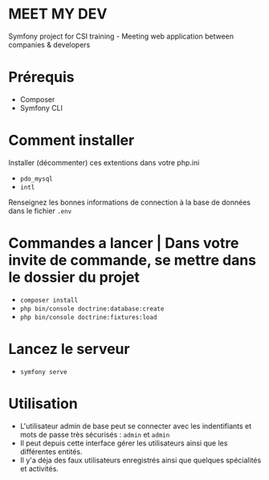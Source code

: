 # MEET MY DEV

Symfony project for CSI training - Meeting web application between companies & developers

# Prérequis
- Composer
- Symfony CLI

# Comment installer

Installer (décommenter) ces extentions dans votre php.ini
-  `pdo_mysql`
-  `intl`

Renseignez les bonnes informations de connection à la base de données dans le fichier `.env`

# Commandes a lancer | Dans votre invite de commande, se mettre dans le dossier du projet

- `composer install`
- `php bin/console doctrine:database:create`
- `php bin/console doctrine:fixtures:load`

# Lancez le serveur 

- `symfony serve`

# Utilisation

- L'utilisateur admin de base peut se connecter avec les indentifiants et mots de passe très sécurisés : `admin` et `admin`
- Il peut depuis cette interface gérer les utilisateurs ainsi que les différentes entités.
- Il y'a déja des faux utilisateurs enregistrés ainsi que quelques spécialités et activités.
